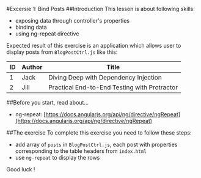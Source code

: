 #Excersie 1: Bind Posts
##Introduction
This lesson is about following skills:
* exposing data through controller's properties
* binding data
* using ng-repeat directive

Expected result of this exercise is an application which allows user to display posts from `BlogPostCtrl.js` like this:

| ID | Author | Title |
|----|--------|-------|
| 1  | Jack   | Diving Deep with Dependency Injection |
| 2  | Jill   | Practical End-to-End Testing with Protractor |

##Before you start, read about...
* ng-repeat: [https://docs.angularjs.org/api/ng/directive/ngRepeat](https://docs.angularjs.org/api/ng/directive/ngRepeat) 

##The exercise
To complete this exercise you need to follow these steps:
* add array of `posts` in `BlogPostCtrl.js`, each post with properties corresponding to the table headers from `index.html`
* use `ng-repeat` to display the rows

Good luck !
